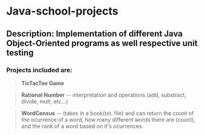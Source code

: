 # Java-school-projects
## Description: Implementation of different Java Object-Oriented programs as well respective unit testing

### Projects included are:
> **TicTacToe Game**

> **Rational Number** -- interpretation and operations (add, substract, divide, mult, etc...)

> **WordCensus** -- (takes in a book(txt. file) and can return the count of the ocurrence of a word, how many different words there are (count), and the rank of a word based on it's ocurrences. 

